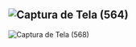 ![Captura de Tela (564)](https://github.com/DabiLiam/Bot-para-Automatizacao/assets/130109019/936b3f9d-fc8a-4536-a8c3-3f6eaf2fa7a0)
-
![Captura de Tela (568)](https://github.com/user-attachments/assets/8e6e35ef-be38-4626-94c4-3a169bb1e5d4)

